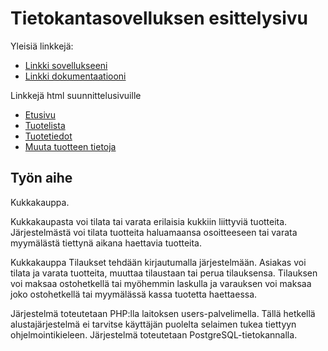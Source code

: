 ﻿# Tietokantasovelluksen esittelysivu

Yleisiä linkkejä:

* [Linkki sovellukseeni](http://evkossi.users.cs.helsinki.fi/kukkia/)
* [Linkki dokumentaatiooni](https://github.com/Kittenshark/Tsoha-Bootstrap/blob/master/doc/dokumentaatio.pdf)

Linkkejä html suunnittelusivuille

* [Etusivu](http://evkossi.users.cs.helsinki.fi/kukkia/base2)
* [Tuotelista](http://evkossi.users.cs.helsinki.fi/kukkia/tuotelista)
* [Tuotetiedot](http://evkossi.users.cs.helsinki.fi/kukkia/tuote)
* [Muuta tuotteen tietoja](http://evkossi.users.cs.helsinki.fi/kukkia/muutaTuotetietoja)

## Työn aihe

Kukkakauppa.

Kukkakaupasta voi tilata tai varata erilaisia kukkiin liittyviä tuotteita. Järjestelmästä voi tilata tuotteita haluamaansa osoitteeseen tai varata myymälästä tiettynä aikana haettavia tuotteita.

Kukkakauppa Tilaukset tehdään kirjautumalla järjestelmään. Asiakas voi tilata ja varata  tuotteita, muuttaa tilaustaan tai perua tilauksensa. Tilauksen voi maksaa ostohetkellä tai myöhemmin laskulla ja varauksen voi maksaa joko ostohetkellä tai myymälässä kassa tuotetta haettaessa.

Järjestelmä toteutetaan PHP:lla laitoksen users-palvelimella. Tällä hetkellä alustajärjestelmä ei tarvitse käyttäjän puolelta selaimen tukea tiettyyn ohjelmointikieleen. Järjestelmä toteutetaan PostgreSQL-tietokannalla.